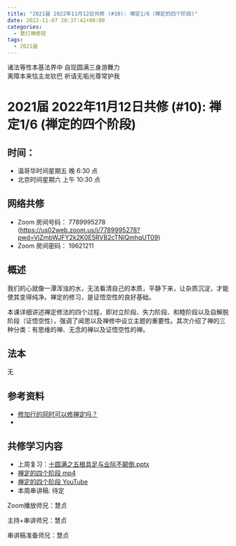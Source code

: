 ```yaml
---
title: "2021届 2022年11月12日共修 (#10): 禅定1/6（禅定的四个阶段)"
date: 2022-11-07 20:37:42+00:00
categories:
  - 慧灯禅修班
tags:
  - 2021届
---
```

<!--StartFragment-->

诸法等性本基法界中 自现圆满三身游舞力\
离障本来怙主龙钦巴 祈请无垢光尊常护我

<!--EndFragment-->

# 2021届 2022年11月12日共修 (#10): 禅定1/6 (禅定的四个阶段)

<!--StartFragment-->

## 时间：

* 温哥华时间星期五 晚 6:30 点
* 北京时间星期六 上午 10:30 点

## 网络共修

* Zoom 房间号码： 7789995278 (<https://us02web.zoom.us/j/7789995278?pwd=VjZmbWJFY2k2K0E5RVB2cTNIQmhqUT09>)
* Zoom 房间密码： 19621211

<!--StartFragment-->

## 概述

<!--StartFragment-->

<!--StartFragment-->

我们的心就像一潭浑浊的水，无法看清自己的本质，平静下来，让杂质沉淀，才能使其变得纯净。禅定的修习，是证悟空性的良好基础。

<!--EndFragment-->

本课详细讲述禅定修法的四个过程，即对立阶段、失力阶段、和睦阶段以及自解脱阶段（证悟空性），强调了闻思以及禅修中设立主题的重要性。其次介绍了禅的三种分类：有思维的禅、无念的禅以及证悟空性的禅。

<!--EndFragment-->

## 法本

无

## 参考资料

* [修加行的同时可以修禅定吗？](https://fohuifayu.com/index.php/shipin-jingcui/wenda-zhailu/5719-V17026-V04)
* [](https://fohuifayu.com/index.php/shipin-jingcui/wenda-zhailu/5719-V17026-V04)

## **共修学习内容**

* 上周复习：[](https://www.huidengvan.com/f/up/%E5%8D%81%E5%9C%86%E6%BB%A1%E4%B9%8B%E5%BE%97%E4%BA%BA%E8%BA%AB%E4%B8%8E%E7%94%9F%E4%B8%AD%E5%9C%9F%E4%B8%B2%E8%AE%B2%E7%A8%BF.pdf)[十圆满之五根具足与业际不颠倒.pptx](https://www.huidengvan.com/f/up/%E5%8D%81%E5%9C%86%E6%BB%A1%E4%B9%8B%E4%BA%94%E6%A0%B9%E5%85%B7%E8%B6%B3%E4%B8%8E%E4%B8%9A%E9%99%85%E4%B8%8D%E9%A2%A0%E5%80%92.pptx)[](https://www.huidengvan.com/f/up/%E4%B8%8A%E5%91%A8%E5%A4%8D%E4%B9%A0-%E5%8D%81%E5%9C%86%E6%BB%A1%E4%B9%8B%E5%BE%97%E4%BA%BA%E8%BA%AB%E4%B8%8E%E7%94%9F%E4%B8%AD%E5%9C%9F.pdf)
* [禅定的四个阶段 mp4](https://fohuifayu.com/index.php/huideng-jiangtang/fofa-jianxiu/chan-ding/819-l12027)
* [禅定的四个阶段 YouTube](https://www.youtube.com/watch?v=yCkrXLusouE)
* 本周串讲稿: [](https://www.huidengvan.com/f/up/%E5%8D%81%E5%9C%86%E6%BB%A1%E4%B9%8B%E5%BE%97%E4%BA%BA%E8%BA%AB%E4%B8%8E%E7%94%9F%E4%B8%AD%E5%9C%9F%E4%B8%B2%E8%AE%B2%E7%A8%BF.pdf)[](https://www.huidengvan.com/f/up/%E5%8D%81%E5%9C%86%E6%BB%A1%E4%B9%8B%E4%BA%94%E6%A0%B9%E5%85%B7%E8%B6%B3%E4%B8%8E%E4%B8%9A%E9%99%85%E4%B8%8D%E9%A2%A0%E5%80%92.pptx)待定

Zoom播放师兄：慧贞

主持+串讲师兄：慧贞

串讲稿准备师兄：慧贞

<!--EndFragment-->